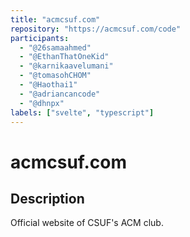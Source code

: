 ```yaml
---
title: "acmcsuf.com"
repository: "https://acmcsuf.com/code"
participants:
  - "@26samaahmed"
  - "@EthanThatOneKid"
  - "@karnikaavelumani"
  - "@tomasohCHOM"
  - "@Haothai1"
  - "@adriancancode"
  - "@dhnpx"
labels: ["svelte", "typescript"]
---
```


# acmcsuf.com

## Description

Official website of CSUF's ACM club.

